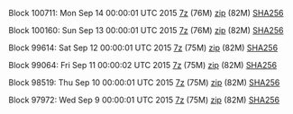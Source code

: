 Block 100711: Mon Sep 14 00:00:01 UTC 2015 [7z](https://transfer.sh/CF9Z2/bootstrap.dat.20150914.7z) (76M) [zip](https://transfer.sh/1f3JyB/bootstrap.dat.20150914.zip) (82M) [SHA256](https://transfer.sh/KIjar/sha256.txt)

Block 100160: Sun Sep 13 00:00:01 UTC 2015 [7z](https://transfer.sh/TkEXa/bootstrap.dat.20150913.7z) (76M) [zip](https://transfer.sh/16Afwa/bootstrap.dat.20150913.zip) (82M) [SHA256](https://transfer.sh/Unkpn/sha256.txt)

Block 99614: Sat Sep 12 00:00:01 UTC 2015 [7z](https://transfer.sh/xJZ9z/bootstrap.dat.20150912.7z) (75M) [zip](https://transfer.sh/dxT7Z/bootstrap.dat.20150912.zip) (82M) [SHA256](https://transfer.sh/CbXsT/sha256.txt)

Block 99064: Fri Sep 11 00:00:02 UTC 2015 [7z]() (75M) [zip]() (82M) [SHA256]()

Block 98519: Thu Sep 10 00:00:01 UTC 2015 [7z](https://transfer.sh/fI1eD/bootstrap.dat.20150910.7z) (75M) [zip](https://transfer.sh/bvIOM/bootstrap.dat.20150910.zip) (82M) [SHA256](https://transfer.sh/1caZsG/sha256.txt)

Block 97972: Wed Sep  9 00:00:01 UTC 2015 [7z](https://transfer.sh/eD9v3/bootstrap.dat.20150909.7z) (75M) [zip](https://transfer.sh/PkiDA/bootstrap.dat.20150909.zip) (82M) [SHA256](https://transfer.sh/U0rNA/sha256.txt)
